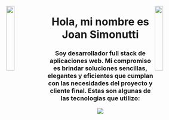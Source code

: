 
<img align="left" src="https://user-images.githubusercontent.com/65187002/144930161-2f783401-8d27-4fdf-a2f7-cc0ba32f1f1f.gif" width="21%" style="display:inline;"><img align="right" src="https://user-images.githubusercontent.com/65187002/144930161-2f783401-8d27-4fdf-a2f7-cc0ba32f1f1f.gif" width="21%" style="display:inline;">

<h1 align="center">Hola, mi nombre es Joan Simonutti</h1>
<h3 align="center">Soy desarrollador full stack de aplicaciones web. Mi compromiso es brindar soluciones sencillas, elegantes y eficientes que cumplan con las necesidades del proyecto y cliente final. Estas son algunas de las tecnologias que utilizo:</h3>
<p align="center">
  <a href="https://skillicons.dev">
    <img src="https://skillicons.dev/icons?i=git,github,html,css,js,react,py,jest,frigma,linux" />
  </a>
</p>









<!--
**JoanSimonutti/JoanSimonutti** is a ✨ _special_ ✨ repository because its `README.md` (this file) appears on your GitHub profile.

Here are some ideas to get you started:

- 🔭 I’m currently working on ...
- 🌱 I’m currently learning ...
- 👯 I’m looking to collaborate on ...
- 🤔 I’m looking for help with ...
- 💬 Ask me about ...
- 📫 How to reach me: ...
- 😄 Pronouns: ...
- ⚡ Fun fact: ...
-->
